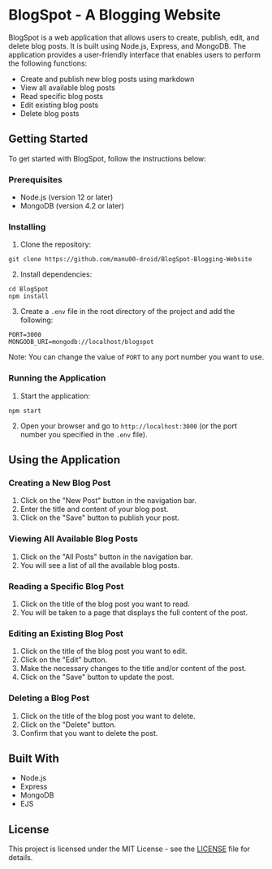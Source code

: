# BlogSpot - A Blogging Website

BlogSpot is a web application that allows users to create, publish, edit, and delete blog posts. It is built using Node.js, Express, and MongoDB. The application provides a user-friendly interface that enables users to perform the following functions:

- Create and publish new blog posts using markdown
- View all available blog posts
- Read specific blog posts
- Edit existing blog posts
- Delete blog posts

## Getting Started

To get started with BlogSpot, follow the instructions below:

### Prerequisites

- Node.js (version 12 or later)
- MongoDB (version 4.2 or later)

### Installing

1. Clone the repository:

```
git clone https://github.com/manu00-droid/BlogSpot-Blogging-Website
```

2. Install dependencies:

```
cd BlogSpot
npm install

```
3. Create a `.env` file in the root directory of the project and add the following:
```
PORT=3000
MONGODB_URI=mongodb://localhost/blogspot
```

Note: You can change the value of `PORT` to any port number you want to use.

### Running the Application

1. Start the application:

```
npm start
```

2. Open your browser and go to `http://localhost:3000` (or the port number you specified in the `.env` file).

## Using the Application

### Creating a New Blog Post

1. Click on the "New Post" button in the navigation bar.
2. Enter the title and content of your blog post.
3. Click on the "Save" button to publish your post.

### Viewing All Available Blog Posts

1. Click on the "All Posts" button in the navigation bar.
2. You will see a list of all the available blog posts.

### Reading a Specific Blog Post

1. Click on the title of the blog post you want to read.
2. You will be taken to a page that displays the full content of the post.

### Editing an Existing Blog Post

1. Click on the title of the blog post you want to edit.
2. Click on the "Edit" button.
3. Make the necessary changes to the title and/or content of the post.
4. Click on the "Save" button to update the post.

### Deleting a Blog Post

1. Click on the title of the blog post you want to delete.
2. Click on the "Delete" button.
3. Confirm that you want to delete the post.

## Built With

- Node.js
- Express
- MongoDB
- EJS

## License

This project is licensed under the MIT License - see the [LICENSE](LICENSE) file for details.
